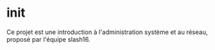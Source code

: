 # init
Ce projet est une introduction à l'administration système et au réseau, proposé par l'équipe slash16.
